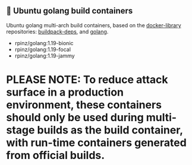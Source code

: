 ## 🐳 Ubuntu golang build containers

Ubuntu golang multi-arch build containers, based on the [docker-library](https://github.com/docker-library) repositories: [buildpack-deps](https://github.com/docker-library/buildpack-deps), and [golang](https://github.com/docker-library/golang).

 - rpinz/golang:1.19-bionic
 - rpinz/golang:1.19-focal
 - rpinz/golang:1.19-jammy

# PLEASE NOTE: To reduce attack surface in a production environment, these containers should only be used during multi-stage builds as the build container, with run-time containers generated from official builds.
